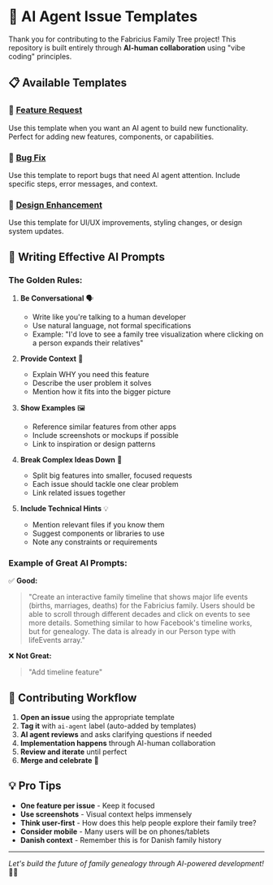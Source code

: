 # 🤖 AI Agent Issue Templates

Thank you for contributing to the Fabricius Family Tree project! This repository is built entirely through **AI-human collaboration** using "vibe coding" principles.

## 📋 Available Templates

### 🚀 [Feature Request](./ai-agent-feature-request.md)
Use this template when you want an AI agent to build new functionality. Perfect for adding new features, components, or capabilities.

### 🐛 [Bug Fix](./ai-agent-bug-fix.md) 
Use this template to report bugs that need AI agent attention. Include specific steps, error messages, and context.

### 🎨 [Design Enhancement](./ai-agent-design-enhancement.md)
Use this template for UI/UX improvements, styling changes, or design system updates.

## 🎯 Writing Effective AI Prompts

### **The Golden Rules:**

1. **Be Conversational** 🗣️
   - Write like you're talking to a human developer
   - Use natural language, not formal specifications
   - Example: "I'd love to see a family tree visualization where clicking on a person expands their relatives"

2. **Provide Context** 🧠
   - Explain WHY you need this feature
   - Describe the user problem it solves
   - Mention how it fits into the bigger picture

3. **Show Examples** 🖼️
   - Reference similar features from other apps
   - Include screenshots or mockups if possible
   - Link to inspiration or design patterns

4. **Break Complex Ideas Down** 🔧
   - Split big features into smaller, focused requests
   - Each issue should tackle one clear problem
   - Link related issues together

5. **Include Technical Hints** 💡
   - Mention relevant files if you know them
   - Suggest components or libraries to use  
   - Note any constraints or requirements

### **Example of Great AI Prompts:**

✅ **Good:**
> "Create an interactive family timeline that shows major life events (births, marriages, deaths) for the Fabricius family. Users should be able to scroll through different decades and click on events to see more details. Something similar to how Facebook's timeline works, but for genealogy. The data is already in our Person type with lifeEvents array."

❌ **Not Great:**
> "Add timeline feature"

## 🚀 Contributing Workflow

1. **Open an issue** using the appropriate template
2. **Tag it** with `ai-agent` label (auto-added by templates)  
3. **AI agent reviews** and asks clarifying questions if needed
4. **Implementation happens** through AI-human collaboration
5. **Review and iterate** until perfect
6. **Merge and celebrate** 🎉

## 💡 Pro Tips

- **One feature per issue** - Keep it focused
- **Use screenshots** - Visual context helps immensely  
- **Think user-first** - How does this help people explore their family tree?
- **Consider mobile** - Many users will be on phones/tablets
- **Danish context** - Remember this is for Danish family history

---

*Let's build the future of family genealogy through AI-powered development!* 🌳✨
